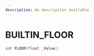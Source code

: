 ```yaml
---
description: No description available 
---
```


# BUILTIN\_FLOOR

```cpp
int FLOOR(float _Value);
```